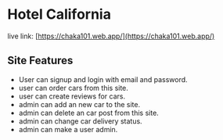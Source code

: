 # Hotel California

live link: [https://chaka101.web.app/](https://chaka101.web.app/)

## Site Features

- User can signup and login with email and password.
- user can order cars from this site.
- user can create reviews for cars.
- admin can add an new car to the site.
- admin can delete an car post from this site.
- admin can change car delivery status.
- admin can make a user admin.
